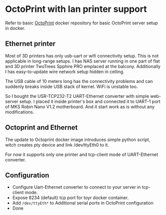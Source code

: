 # OctoPrint with lan printer support

Refer to basic [OctoPrint](https://hub.docker.com/r/octoprint/octoprint) docker
repository for basic OctoPrint server setup in docker.

## Ethernet printer

Most of 3D printers has only usb-uart or wifi connectivity setup. This is not
applicable in long-range setups. I has NAS server running in one part of flat
and 3D printer TwoTrees Spphire PRO emplaced at the balcony. Additionally I has
easy-to-update wire network setup hidden in celling.

The USB cable of 10 meters long has the connectivity problems and can suddenly
breaks inside USB stack of kernel. WiFi is unstable too.

So I bought the USR-TCP232-T2 UART-Ethernet converter with simple web-server
setup. I placed it inside printer's box and connected it to UART-1 port of
MKS Robin Nano V1.2 motherboard. And it start work as is without any
modifications.

## Octoprint and Ethernet

The update to Octoprint docker image introduces simple python script, witch
creates pty device and link /dev/ttyEth0 to it. 

For now it supports only one printer and tcp-client mode of UART-Ethernet
converter.

## Configuration

 - Configure Uart-Ethernet converter to connect to your server in tcp-client
   mode.
 - Expose 8234 (default) tcp port for toyr docker container.
 - Add ``/dev/ttyEth*`` to Additional serial ports in OctoPrint configuration
 - Done
